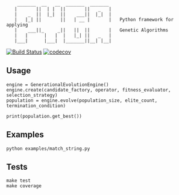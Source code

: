 ```
    _______  __   __  _______  _______
   |       ||  | |  ||       ||   _   |
   |    _  ||  |_|  ||    ___||  |_|  |
   |   |_| ||       ||   | __ |       |   Python framework for applying
   |    ___||_     _||   ||  ||       |   Genetic Algorithms
   |   |      |   |  |   |_| ||   _   |
   |___|      |___|  |_______||__| |__|
```

[![Build Status](https://travis-ci.org/Eyjafjallajokull/pyga.svg?branch=master)](https://travis-ci.org/Eyjafjallajokull/pyga)
[![codecov](https://codecov.io/gh/Eyjafjallajokull/pyga/branch/master/graph/badge.svg)](https://codecov.io/gh/Eyjafjallajokull/pyga)

## Usage

```
engine = GenerationalEvolutionEngine()
engine.create(candidate_factory, operator, fitness_evaluator, selection_strategy)
population = engine.evolve(population_size, elite_count, termination_condition)

print(population.get_best())
```

## Examples

```console
python examples/match_string.py
```

## Tests

```console
make test
make coverage
```